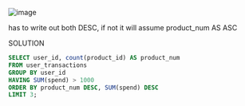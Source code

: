 ![image](https://user-images.githubusercontent.com/94289230/196370337-b0b2157f-d04b-443a-ada0-1784f77d576b.png)

has to write out both DESC, if not it will assume product_num AS ASC

SOLUTION
``` SQL
SELECT user_id, count(product_id) AS product_num
FROM user_transactions
GROUP BY user_id
HAVING SUM(spend) > 1000
ORDER BY product_num DESC, SUM(spend) DESC  
LIMIT 3;
```
